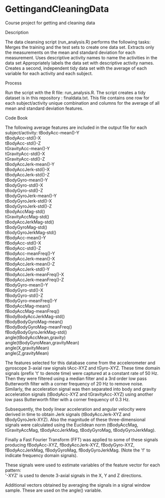 GettingandCleaningData
======================

Course project for getting and cleaning data

Description

The data cleansing script (run_analysis.R) performs the following tasks:
Merges the training and the test sets to create one data set.
Extracts only the measurements on the mean and standard deviation for each measurement.
Uses descriptive activity names to name the activities in the data set
Appropriately labels the data set with descriptive activity names.
Creates a second, independent tidy data set with the average of each variable for each activity and each subject.

Process

Run the script with the R file:  run_analysis.R.
The script creates a tidy dataset is in this repository : finaldata.txt. 
This file contains one row for each subject/activity unique combination and columns for the average of all mean and standard deviation features.

Code Book

The following average features are included in the output file for each subject/activity:
tBodyAcc-mean()-Y                  
tBodyAcc-std()-X                  
tBodyAcc-std()-Z                   
tGravityAcc-mean()-Y                
tGravityAcc-std()-X                 
tGravityAcc-std()-Z                 
tBodyAccJerk-mean()-Y               
tBodyAccJerk-std()-X                
tBodyAccJerk-std()-Z                
tBodyGyro-mean()-Y                  
tBodyGyro-std()-X                   
tBodyGyro-std()-Z                   
tBodyGyroJerk-mean()-Y              
tBodyGyroJerk-std()-X               
tBodyGyroJerk-std()-Z               
tBodyAccMag-std()                   
tGravityAccMag-std()                
tBodyAccJerkMag-std()               
tBodyGyroMag-std()                  
tBodyGyroJerkMag-std()              
fBodyAcc-mean()-Y                   
fBodyAcc-std()-X                    
fBodyAcc-std()-Z                    
fBodyAcc-meanFreq()-Y               
fBodyAccJerk-mean()-X               
fBodyAccJerk-mean()-Z               
fBodyAccJerk-std()-Y                
fBodyAccJerk-meanFreq()-X           
fBodyAccJerk-meanFreq()-Z           
fBodyGyro-mean()-Y                  
fBodyGyro-std()-X                   
fBodyGyro-std()-Z                   
fBodyGyro-meanFreq()-Y              
fBodyAccMag-mean()                  
fBodyAccMag-meanFreq()              
fBodyBodyAccJerkMag-std()           
fBodyBodyGyroMag-mean()             
fBodyBodyGyroMag-meanFreq()         
fBodyBodyGyroJerkMag-std()          
angle(tBodyAccMean,gravity)         
angle(tBodyGyroMean,gravityMean)    
angle(X,gravityMean)                
angle(Z,gravityMean)

The features selected for this database come from the accelerometer and gyroscope 3-axial raw signals tAcc-XYZ and tGyro-XYZ. These time domain signals (prefix 't' to denote time) were captured at a constant rate of 50 Hz. Then they were filtered using a median filter and a 3rd order low pass Butterworth filter with a corner frequency of 20 Hz to remove noise. Similarly, the acceleration signal was then separated into body and gravity acceleration signals (tBodyAcc-XYZ and tGravityAcc-XYZ) using another low pass Butterworth filter with a corner frequency of 0.3 Hz. 

Subsequently, the body linear acceleration and angular velocity were derived in time to obtain Jerk signals (tBodyAccJerk-XYZ and tBodyGyroJerk-XYZ). Also the magnitude of these three-dimensional signals were calculated using the Euclidean norm (tBodyAccMag, tGravityAccMag, tBodyAccJerkMag, tBodyGyroMag, tBodyGyroJerkMag). 

Finally a Fast Fourier Transform (FFT) was applied to some of these signals producing fBodyAcc-XYZ, fBodyAccJerk-XYZ, fBodyGyro-XYZ, fBodyAccJerkMag, fBodyGyroMag, fBodyGyroJerkMag. (Note the 'f' to indicate frequency domain signals). 

These signals were used to estimate variables of the feature vector for each pattern:  
'-XYZ' is used to denote 3-axial signals in the X, Y and Z directions.

Additional vectors obtained by averaging the signals in a signal window sample. These are used on the angle() variable.
